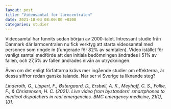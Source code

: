 ```yaml
---
layout: post
title: "Videosamtal för larmcentralen"
date: 2021-10-03 08:00:00 +0200
categories: studier
---
```

Videosamtal har funnits sedan början av 2000-talet. Intressant studie från Danmark där larmcentralen nu fick verktyg att starta videosamtal med personen som ringde in (fungerade för 82% av samtalen). Video istället för vanligt samtal medförde att den initiala bedömningen ändrades i 51% av fallen, och 27,5% av fallen ändrades nivån av utryckningen.

Även om det enligt författarna krävs mer ingående studier om effekterna, är dessa siffror redan ganska talande. När ser vi Sverige ta liknande steg?

_Linderoth, G., Lippert, F., Østergaard, D., Ersbøll, A. K., Meyhoff, C. S., Folke, F., & Christensen, H. C. (2021). Live video from bystanders' smartphones to medical dispatchers in real emergencies. BMC emergency medicine, 21(1), 101._